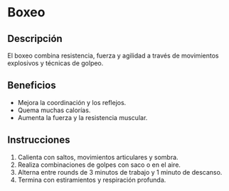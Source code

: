 # Boxeo

## Descripción
El boxeo combina resistencia, fuerza y agilidad a través de movimientos explosivos y técnicas de golpeo.

## Beneficios
- Mejora la coordinación y los reflejos.
- Quema muchas calorías.
- Aumenta la fuerza y la resistencia muscular.

## Instrucciones
1. Calienta con saltos, movimientos articulares y sombra.
2. Realiza combinaciones de golpes con saco o en el aire.
3. Alterna entre rounds de 3 minutos de trabajo y 1 minuto de descanso.
4. Termina con estiramientos y respiración profunda.
